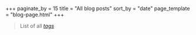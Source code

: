 +++
paginate_by = 15
title = "All blog posts"
sort_by = "date"
page_template = "blog-page.html"
+++


> List of all *[tags](/tags)*









